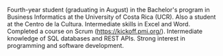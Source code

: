 Fourth-year student (graduating in August) in the Bachelor's program in Business Informatics at the University of Costa Rica (UCR). Also a student at the Centro de la Cultura. Intermediate skills in Excel and Word. Completed a course on Scrum (https://kickoff.pmi.org/). Intermediate knowledge of SQL databases and REST APIs. Strong interest in programming and software development.

